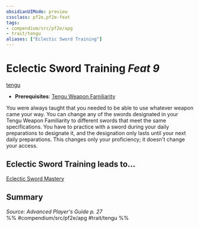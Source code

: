 ```yaml
---
obsidianUIMode: preview
cssclass: pf2e,pf2e-feat
tags:
- compendium/src/pf2e/apg
- trait/tengu
aliases: ["Eclectic Sword Training"]
---
```

# Eclectic Sword Training  *Feat 9*  
[tengu](../../rules/traits/tengu-b1.md)  

- **Prerequisites**: [Tengu Weapon Familiarity](tengu-weapon-familiarity-apg.md)

You were always taught that you needed to be able to use whatever weapon came your way. You can change any of the swords designated in your Tengu Weapon Familiarity to different swords that meet the same specifications. You have to practice with a sword during your daily preparations to designate it, and the designation only lasts until your next daily preparations. This changes only your proficiency; it doesn't change your access.

## Eclectic Sword Training leads to...

[Eclectic Sword Mastery](eclectic-sword-mastery-loag.md)

## Summary

*Source: Advanced Player's Guide p. 27*  
%% #compendium/src/pf2e/apg #trait/tengu %%